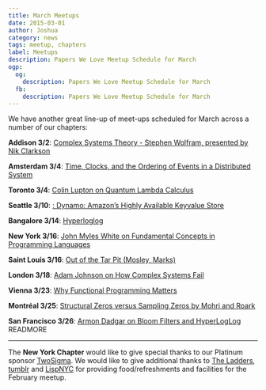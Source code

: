 ```yaml
---
title: March Meetups
date: 2015-03-01
author: Joshua
category: news
tags: meetup, chapters
label: Meetups
description: Papers We Love Meetup Schedule for March
ogp:
  og:
    description: Papers We Love Meetup Schedule for March
  fb:
    description: Papers We Love Meetup Schedule for March
---
```


We have another great line-up of meet-ups scheduled for March across a number of our chapters:

**Addison 3/2**: [Complex Systems Theory - Stephen Wolfram, presented by Nik Clarkson](http://www.meetup.com/Papers-We-Love-Dallas/events/220708429/)

**Amsterdam 3/4**: [Time, Clocks, and the Ordering of Events in a Distributed System](http://www.meetup.com/papers-we-love-amsterdam/events/219479079/)

**Toronto 3/4**: [Colin Lupton on Quantum Lambda Calculus](http://www.meetup.com/Papers-We-Love-Toronto/events/220756628/)

**Seattle 3/10**: [: Dynamo: Amazon’s Highly Available Keyvalue Store](http://www.meetup.com/Papers-We-Love-Seattle/events/220567705/)

**Bangalore 3/14**: [Hyperloglog](http://www.meetup.com/Papers-we-love-Bangalore/events/220883207/)

**New York 3/16**: [John Myles White on Fundamental Concepts in Programming Languages](http://www.meetup.com/papers-we-love/events/220902753/)

**Saint Louis 3/16**: [Out of the Tar Pit (Mosley, Marks)](http://www.meetup.com/Papers-We-Love-in-saint-louis/events/220109644/)

**London 3/18**: [Adam Johnson on How Complex Systems Fail](http://www.meetup.com/Papers-We-Love-London/events/220691457/)

**Vienna 3/23**: [Why Functional Programming Matters](http://www.meetup.com/Papers-We-Love-Vienna/events/220729137/)

**Montréal 3/25**: [Structural Zeros versus Sampling Zeros by Mohri and Roark](http://www.meetup.com/Papers-We-Love-Montreal/events/220974427/)

**San Francisco 3/26**: [Armon Dadgar on Bloom Filters and HyperLogLog](http://www.meetup.com/papers-we-love-too/events/212147942/)
 READMORE

---

The **New York Chapter** would like to give special thanks to our Platinum sponsor [TwoSigma](https://www.twosigma.com). We would like to give additional thanks to [The Ladders](http://dev.theladders.com), [tumblr](http://engineering.tumblr.com) and [LispNYC](http://lispnyc.org/) for providing food/refreshments and facilities for the February meetup.

